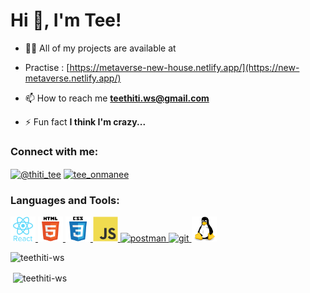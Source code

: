 <h1>Hi 👋, I'm Tee!</h1>

<!-- - 🌱 I’m currently learning **Next.js** -->

- 👨‍💻 All of my projects are available at
 <!-- - My project (Train ai web) : [https://train-ai-web-demo.netlify.app/](https://train-ai-web-demo.netlify.app/) -->
  - Practise : [https://metaverse-new-house.netlify.app/](https://new-metaverse.netlify.app/)
    
- 📫 How to reach me **teethiti.ws@gmail.com**

- ⚡ Fun fact **I think I'm crazy...**

<h3 align="left">Connect with me:</h3>
<p align="left">
<a href="https://twitter.com/@thiti_tee" target="blank"><img align="center" src="https://raw.githubusercontent.com/rahuldkjain/github-profile-readme-generator/master/src/images/icons/Social/twitter.svg" alt="@thiti_tee" height="30" width="40" /></a>
<a href="https://instagram.com/tee_onmanee" target="blank"><img align="center" src="https://raw.githubusercontent.com/rahuldkjain/github-profile-readme-generator/master/src/images/icons/Social/instagram.svg" alt="tee_onmanee" height="30" width="40" /></a>
</p>

<h3 align="left">Languages and Tools:</h3>
<p align="left"></a> 
<a href="https://reactjs.org/" target="_blank" rel="noreferrer"> <img src="https://raw.githubusercontent.com/devicons/devicon/master/icons/react/react-original-wordmark.svg" alt="react" width="40" height="40"/> </a>
<a href="https://www.w3.org/html/" target="_blank" rel="noreferrer"> <img src="https://raw.githubusercontent.com/devicons/devicon/master/icons/html5/html5-original-wordmark.svg" alt="html5" width="40" height="40"/> </a>  
<a href="https://www.w3schools.com/css/" target="_blank" rel="noreferrer"> <img src="https://raw.githubusercontent.com/devicons/devicon/master/icons/css3/css3-original-wordmark.svg" alt="css3" width="40" height="40"/> </a> 
<a href="https://developer.mozilla.org/en-US/docs/Web/JavaScript" target="_blank" rel="noreferrer"> <img src="https://raw.githubusercontent.com/devicons/devicon/master/icons/javascript/javascript-original.svg" alt="javascript" width="40" height="40"/> </a> 
<!-- <a href="https://www.mongodb.com/" target="_blank" rel="noreferrer"> <img src="https://raw.githubusercontent.com/devicons/devicon/master/icons/mongodb/mongodb-original-wordmark.svg" alt="mongodb" width="40" height="40"/> </a>  -->
<!-- <a href="https://nodejs.org" target="_blank" rel="noreferrer"> <img src="https://raw.githubusercontent.com/devicons/devicon/master/icons/nodejs/nodejs-original-wordmark.svg" alt="nodejs" width="40" height="40"/> </a>  -->
<a href="https://postman.com" target="_blank" rel="noreferrer"> <img src="https://www.vectorlogo.zone/logos/getpostman/getpostman-icon.svg" alt="postman" width="40" height="40"/> 
<!-- <a href="https://www.arduino.cc/" target="_blank" rel="noreferrer"> <img src="https://cdn.worldvectorlogo.com/logos/arduino-1.svg" alt="arduino" width="40" height="40"/> </a>  -->
<a href="https://git-scm.com/" target="_blank" rel="noreferrer"> <img src="https://www.vectorlogo.zone/logos/git-scm/git-scm-icon.svg" alt="git" width="40" height="40"/> </a> 
<a href="https://www.linux.org/" target="_blank" rel="noreferrer"> <img src="https://raw.githubusercontent.com/devicons/devicon/master/icons/linux/linux-original.svg" alt="linux" width="40" height="40"/> </a> 
<!-- <a href="https://www.mathworks.com/" target="_blank" rel="noreferrer"> <img src="https://upload.wikimedia.org/wikipedia/commons/2/21/Matlab_Logo.png" alt="matlab" width="40" height="40"/> </a> </p> -->

<p><img src="https://github-readme-stats.vercel.app/api/top-langs?username=teethiti-ws&exclude_repo=Prototype_ROS_WT600&show_icons=true&locale=en&layout=compact" alt="teethiti-ws" /></p>


<!--><p>&nbsp;<img align="center" src="https://github-readme-stats.vercel.app/api?username=teethiti-ws&show_icons=true&theme=dark&locale=en" alt="teethiti-ws" /></p>

